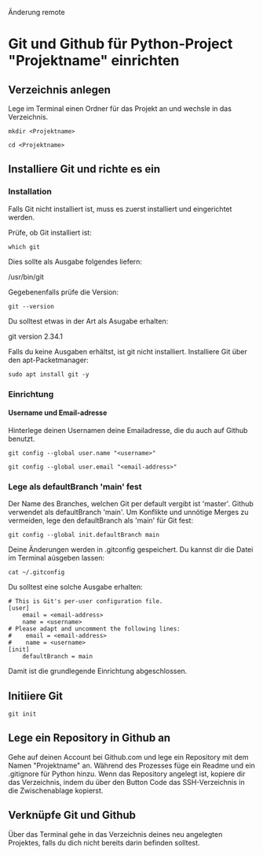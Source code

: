 Änderung remote

# Git und Github für Python-Project "Projektname" einrichten
## Verzeichnis anlegen
Lege im Terminal einen Ordner für das Projekt an und wechsle in das Verzeichnis.

`mkdir <Projektname>`

`cd <Projektname>`

## Installiere Git und richte es ein

### Installation

Falls Git nicht installiert ist, muss es zuerst installiert und eingerichtet werden.

Prüfe, ob Git installiert ist:

`which git`

Dies sollte als Ausgabe folgendes liefern:

/usr/bin/git

Gegebenenfalls prüfe die Version:

`git --version`

Du solltest etwas in der Art als Asugabe erhalten:

git version 2.34.1

Falls du keine Ausgaben erhältst, ist git nicht installiert. Installiere Git über den apt-Packetmanager:

`sudo apt install git -y`

### Einrichtung

#### Username und Email-adresse

Hinterlege deinen Usernamen deine Emailadresse, die du auch auf Github benutzt.

`git config --global user.name "<username>"`

`git config --global user.email "<email-address>"`

### Lege als defaultBranch 'main' fest

Der Name des Branches, welchen Git per default vergibt ist 'master'. Github verwendet als defaultBranch 'main'. Um Konflikte und unnötige Merges zu vermeiden, lege den defaultBranch als 'main' für Git fest:

`git config --global init.defaultBranch main`

Deine Änderungen werden in .gitconfig gespeichert. Du kannst dir die Datei im Terminal aúsgeben lassen:

`cat ~/.gitconfig`

Du solltest eine solche Ausgabe erhalten:

```
# This is Git's per-user configuration file.
[user]
    email = <email-address>
    name = <username>
# Please adapt and uncomment the following lines:
#    email = <email-address>
#    name = <username>
[init]
	defaultBranch = main
```

Damit ist die grundlegende Einrichtung abgeschlossen.

## Initiiere Git

`git init`

## Lege ein Repository in Github an 
Gehe auf deinen Account bei Github.com und lege ein Repository mit dem Namen "Projektname" an. Während des Prozesses füge ein Readme und ein .gitignore für Python hinzu.
Wenn das Repository angelegt ist, kopiere dir das Verzeichnis, indem du über den Button Code das SSH-Verzeichnis in die Zwischenablage kopierst.  

## Verknüpfe Git und Github
Über das Terminal gehe in das Verzeichnis deines neu angelegten Projektes, falls du dich nicht bereits darin befinden solltest. 

